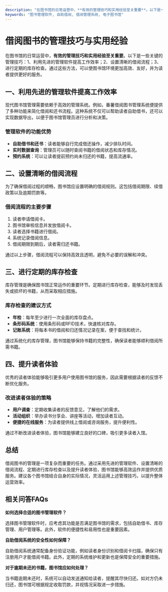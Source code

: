```yaml
---
description: "在图书馆的日常运营中，**有效的管理技巧和实用经验至关重要**。以下是一些关键的管理技巧：1、利用先进的管理软件提高工作效率；2、设置清晰的借阅流程；3、进行定期的库存检查。通过这些方法，可以使图书馆环境更加高效、友好，并为读者提供更好的服务。"
keywords: "图书管理软件, 自助借阅, 借阅管理系统, 电子图书馆"
---
```

# 借阅图书的管理技巧与实用经验

在图书馆的日常运营中，**有效的管理技巧和实用经验至关重要**。以下是一些关键的管理技巧：1、利用先进的管理软件提高工作效率；2、设置清晰的借阅流程；3、进行定期的库存检查。通过这些方法，可以使图书馆环境更加高效、友好，并为读者提供更好的服务。

## 一、利用先进的管理软件提高工作效率

现代图书馆管理需要依赖于高效的管理系统。例如，番薯借阅图书管理系统便提供了多种功能来简化借阅和还书流程。这种系统不仅可以帮助读者自助借书，还可以实现数据导出，以便于图书馆管理员进行分析和决策。

### 管理软件的功能优势

- **自助借书和还书**：读者能够自行完成借还操作，减少排队时间。
- **实时数据查询**：管理员可以随时查阅书籍的借阅状态和库存情况。
- **预约系统**：可以让读者提前预约尚未归还的书籍，提高流通率。

## 二、设置清晰的借阅流程

为了确保借阅过程的顺畅，图书馆应设置明确的借阅规则。这包括借阅期限、续借政策以及逾期罚款等。

### 借阅流程的主要步骤

1. 读者申请借阅卡。
2. 图书馆审核信息并发放借阅卡。
3. 读者选择书籍进行借阅。
4. 系统记录借阅信息。
5. 借阅期限到期后，读者需归还书籍。

通过以上步骤，借阅流程可以保持高效且透明，避免不必要的误解和冲突。

## 三、进行定期的库存检查

库存管理是确保图书馆正常运作的重要环节。定期进行库存检查，能够及时发现丢失或损坏的书籍，从而采取相应措施。

### 库存检查的建议方式

- **年检**：每年至少进行一次全面的库存盘点。
- **条形码系统**：使用条形码或RFID技术，快速核对库存。
- **记账系统**：将每本书的借阅和归还情况记录在案，便于查找和统计。

通过系统化的库存管理，图书馆能够保持书籍的完整性，确保读者能够顺利借阅所需书籍。

## 四、提升读者体验

优秀的读者体验能够吸引更多用户使用图书馆的服务，因此需要根据读者的反馈不断优化服务。

### 改进读者体验的策略

- **用户调查**：定期收集读者的反馈意见，了解他们的需求。
- **活动组织**：举办读书分享会、讲座等活动，增加读者互动。
- **便捷的在线服务**：为读者提供线上借阅或咨询服务，提升便利性。

通过不断改进读者体验，图书馆能够建立良好的口碑，吸引更多读者入馆。

## 总结

借阅图书的管理是一项复杂而重要的任务。通过采用先进的管理软件、设置清晰的借阅流程、定期进行库存检查以及提升读者体验，图书馆能够高效运作并提供优质服务。建议各个图书馆结合自身的实际情况，灵活运用上述管理技巧，以提升整体运营效率。

## 相关问答FAQs

**如何选择合适的图书管理软件？**

选择图书管理软件时，应考虑其功能是否满足图书馆的需求，包括自助借书、库存管理、用户管理等。此外，软件的便捷性和易用性也是重要因素。

**自助借阅系统的安全性如何保障？**

自助借阅系统通常配备身份验证功能，例如读者身份识别和借阅卡扫描，确保只有注册用户才能借阅书籍。此外，定期的系统维护和更新也是保障安全的重要措施。

**对于逾期未还的书籍，图书馆应如何处理？**

当书籍逾期未还时，系统可以自动发送通知给读者，提醒其尽快归还。如对方仍未归还，图书馆可根据规定收取罚款，并视情况采取进一步措施。
